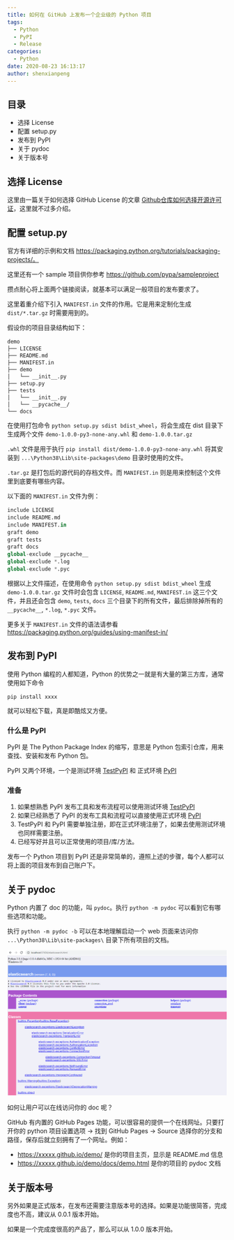 ```yaml
---
title: 如何在 GitHub 上发布一个企业级的 Python 项目
tags:
  - Python
  - PyPI
  - Release
categories:
  - Python
date: 2020-08-23 16:13:17
author: shenxianpeng
---
```


## 目录

* 选择 License
* 配置 setup.py
* 发布到 PyPI
* 关于 pydoc
* 关于版本号

<!-- more -->

## 选择 License

这里由一篇关于如何选择 GitHub License 的文章 [Github仓库如何选择开源许可证](https://mp.weixin.qq.com/s/CjeWol3BdGkmGZi-zMnDkQ)，这里就不过多介绍。

## 配置 setup.py

官方有详细的示例和文档 https://packaging.python.org/tutorials/packaging-projects/。

这里还有一个 sample 项目供你参考 https://github.com/pypa/sampleproject

攒点耐心将上面两个链接阅读，就基本可以满足一般项目的发布要求了。

这里着重介绍下引入 `MANIFEST.in` 文件的作用。它是用来定制化生成 `dist/*.tar.gz` 时需要用到的。

假设你的项目目录结构如下：

```
demo
├── LICENSE
├── README.md
├── MANIFEST.in
├── demo
│   └── __init__.py
├── setup.py
├── tests
│   └── __init__.py
│   └── __pycache__/
└── docs
```

在使用打包命令 `python setup.py sdist bdist_wheel`，将会生成在 dist 目录下生成两个文件 `demo-1.0.0-py3-none-any.whl` 和 `demo-1.0.0.tar.gz`

`.whl` 文件是用于执行 `pip install dist/demo-1.0.0-py3-none-any.whl` 将其安装到 `...\Python38\Lib\site-packages\demo` 目录时使用的文件。

`.tar.gz` 是打包后的源代码的存档文件。而 `MANIFEST.in` 则是用来控制这个文件里到底要有哪些内容。

以下面的 `MANIFEST.in` 文件为例：

```python
include LICENSE
include README.md
include MANIFEST.in
graft demo
graft tests
graft docs
global-exclude __pycache__
global-exclude *.log
global-exclude *.pyc
```

根据以上文件描述，在使用命令 `python setup.py sdist bdist_wheel` 生成 `demo-1.0.0.tar.gz` 文件时会包含 `LICENSE`, `README.md`, `MANIFEST.in` 这三个文件，并且还会包含 `demo`, `tests`, `docs` 三个目录下的所有文件，最后排除掉所有的 `__pycache__`, `*.log`, `*.pyc` 文件。

更多关于  `MANIFEST.in` 文件的语法请参看 https://packaging.python.org/guides/using-manifest-in/

## 发布到 PyPI

使用 Python 编程的人都知道，Python 的优势之一就是有大量的第三方库，通常使用如下命令

```
pip install xxxx
```

就可以轻松下载，真是即酷炫又方便。

### 什么是 PyPI

PyPI 是 The Python Package Index 的缩写，意思是 Python 包索引仓库，用来查找、安装和发布 Python 包。

PyPI 又两个环境，一个是测试环境 [TestPyPI](https://test.pypi.org/) 和 正式环境 [PyPI](https://pypi.org/)

### 准备

1. 如果想熟悉 PyPI 发布工具和发布流程可以使用测试环境 [TestPyPI](https://test.pypi.org/) 
2. 如果已经熟悉了 PyPI 的发布工具和流程可以直接使用正式环境 [PyPI](https://pypi.org/)
3. TestPyPI 和 PyPI 需要单独注册，即在正式环境注册了，如果去使用测试环境也同样需要注册。
4. 已经写好并且可以正常使用的项目/库/方法。

发布一个 Python 项目到 PyPI 还是非常简单的，遵照上述的步骤，每个人都可以将上面的项目发布到自己账户下。

## 关于 pydoc

Python 内置了 doc 的功能，叫 `pydoc`。执行 `python -m pydoc` 可以看到它有哪些选项和功能。

执行 `python -m pydoc -b` 可以在本地理解启动一个 web 页面来访问你 `...\Python38\Lib\site-packages\` 目录下所有项目的文档。

![以 elasticsearch 文档为例](how-to-release-python-project/pydoc-es.png)

如何让用户可以在线访问你的 doc 呢？

GitHub 有内置的 GitHub Pages 功能，可以很容易的提供一个在线网址。只要打开你的 python 项目设置选项 -> 找到 GitHub Pages -> Source 选择你的分支和路径，保存后就立刻拥有了一个网址。例如：

* https://xxxxx.github.io/demo/ 是你的项目主页，显示是 README.md 信息 
* https://xxxxx.github.io/demo/docs/demo.html 是你的项目的 pydoc 文档

## 关于版本号

另外如果是正式版本，在发布还需要注意版本号的选择。如果是功能很简答，完成度也不高，建议从 0.0.1 版本开始。

如果是一个完成度很高的产品了，那么可以从 1.0.0 版本开始。



